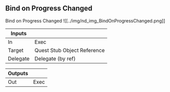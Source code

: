 ## Bind on Progress Changed
Bind on Progress Changed
![[../img/nd_img_BindOnProgressChanged.png]]

|Inputs||
|--|--|
| In | Exec |
| Target | Quest Stub Object Reference |
| Delegate | Delegate (by ref) |

|Outputs||
|--|--|
| Out | Exec |
